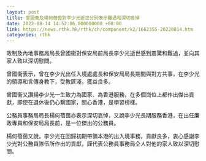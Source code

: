 ```yaml
---
layout: post
title: 曾國衞及楊何蓓茵對李少光逝世分別表示難過和深切哀悼
date: 2022-08-14 14:52:06.000000000 +08:00
link: https://news.rthk.hk/rthk/ch/component/k2/1662355-20220814.htm
categories: rthk
---
```


政制及內地事務局局長曾國衞對保安局前局長李少光逝世感到震驚和難過，並向其家人致以深切慰問。

曾國衞表示，曾在李少光出任入境處處長和保安局局長期間與對方共事，在李少光的領導和言傳身教下，受教匪淺，獲益良多。

曾國衞又讚揚李少光一生致力為國家、為香港服務，在多個崗位上都作出傑出貢獻，即使在退休後仍心繫國家，關心香港，是學習榜樣。

公務員事務局局長楊何蓓茵亦表示深切哀悼，又說李少光長期服務香港，在出任廉政專員和保安局局長前，是一位傑出的公務員。

楊何蓓茵又說，李少光在回歸初期帶領本港的出入境事務，貢獻良多，衷心感謝李少光對公務員隊伍所作出的貢獻，謹代表公務員事務局仝人對他的家人致以深切慰問。
